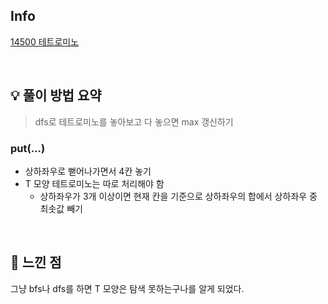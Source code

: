 ## Info

[14500 테트로미노](https://www.acmicpc.net/problem/14500)

<br>

## 💡 풀이 방법 요약

> dfs로 테트로미노를 놓아보고 다 놓으면 max 갱신하기

### put(...)
* 상하좌우로 뻗어나가면서 4칸 놓기
* T 모양 테트로미노는 따로 처리해야 함
  * 상하좌우가 3개 이상이면 현재 칸을 기준으로 상하좌우의 합에서 상하좌우 중 최솟값 빼기

<br>

## 🙂 느낀 점
그냥 bfs나 dfs를 하면 T 모양은 탐색 못하는구나를 알게 되었다.